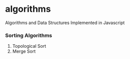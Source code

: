 # algorithms
Algorithms and Data Structures Implemented in Javascript

### Sorting Algorithms
1. Topological Sort
2. Merge Sort
